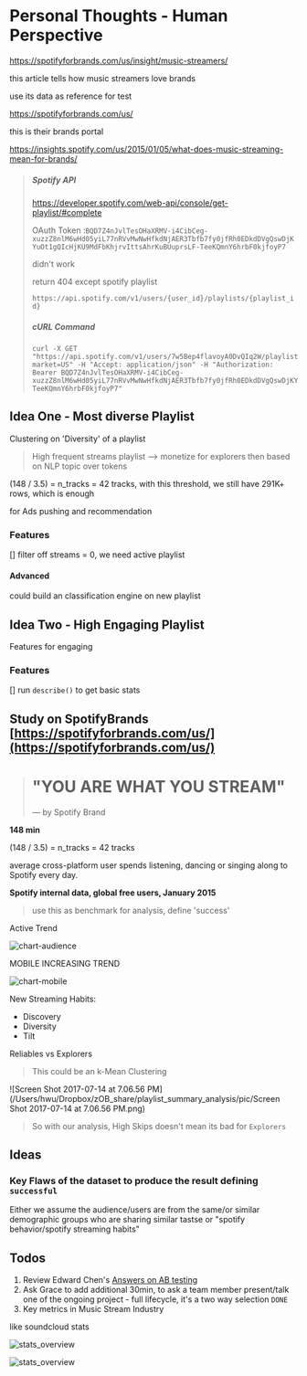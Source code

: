 # Personal Thoughts - Human Perspective



https://spotifyforbrands.com/us/insight/music-streamers/

this article tells how music streamers love brands

use its data as reference for test



https://spotifyforbrands.com/us/

this is their brands portal



https://insights.spotify.com/us/2015/01/05/what-does-music-streaming-mean-for-brands/





> ##### Spotify API
>
> https://developer.spotify.com/web-api/console/get-playlist/#complete
>
> OAuth Token :`BQD7Z4nJvlTesOHaXRMV-i4CibCeg-xuzzZ8nlM6wHd05yiL77nRVvMwNwHfkdNjAER3Tbfb7fy0jfRh0EDkdDVgQswDjKYuOt1gQIcHjKU9MdFbKhjrvIttsAhrKuBUuprsLF-TeeKQmnY6hrbF0kjfoyP7`
>
> didn't work
>
> return 404 except spotify playlist
>
> `https://api.spotify.com/v1/users/{user_id}/playlists/{playlist_id}`
>
> ##### cURL Command
>
> ```shell
> curl -X GET "https://api.spotify.com/v1/users/7w5Bep4flavoyA0DvQIq2W/playlists/2i0HbrNwqR7TTHFFet80W6?market=US" -H "Accept: application/json" -H "Authorization: Bearer BQD7Z4nJvlTesOHaXRMV-i4CibCeg-xuzzZ8nlM6wHd05yiL77nRVvMwNwHfkdNjAER3Tbfb7fy0jfRh0EDkdDVgQswDjKYuOt1gQIcHjKU9MdFbKhjrvIttsAhrKuBUuprsLF-TeeKQmnY6hrbF0kjfoyP7"
> ```
>
> 













## Idea One - Most diverse Playlist

Clustering on 'Diversity' of a playlist

> High frequent streams playlist —> monetize for explorers then based on NLP topic over tokens

(148 / 3.5) = n_tracks = 42 tracks, with this threshold, we still have 291K+ rows, which is enough



for Ads pushing and recommendation



### Features



[] filter off streams = 0, we need active playlist



#### Advanced

could build an classification engine on new playlist



## Idea Two - High Engaging Playlist

Features for engaging



### Features



[] run `describe()` to get basic stats





## Study on SpotifyBrands [https://spotifyforbrands.com/us/](https://spotifyforbrands.com/us/)

> # "YOU ARE WHAT YOU STREAM"
>
> — by Spotify Brand

**148 min**



(148 / 3.5) = n_tracks = 42 tracks



average cross-platform user spends listening, dancing or singing along to Spotify every day.

**Spotify internal data, global free users, January 2015**

> use this as benchmark for analysis, define 'success'



Active Trend

![chart-audience](/Users/hwu/Dropbox/zOB_share/playlist_summary_analysis/pic/chart-audience.png)

MOBILE INCREASING TREND

![chart-mobile](/Users/hwu/Dropbox/zOB_share/playlist_summary_analysis/pic/chart-mobile.png)





New Streaming Habits:

- Discovery
- Diversity
- Tilt

Reliables vs Explorers

> This could be an k-Mean Clustering

![Screen Shot 2017-07-14 at 7.06.56 PM](/Users/hwu/Dropbox/zOB_share/playlist_summary_analysis/pic/Screen Shot 2017-07-14 at 7.06.56 PM.png)



> So with our analysis, High Skips doesn't mean its bad for `Explorers`



## Ideas

### Key Flaws of the dataset to produce the result defining `successful`

Either we assume the audience/users are from the same/or similar demographic groups who are sharing similar tastse or "spotify behavior/spotify streaming habits"









## Todos

1. Review Edward Chen's [Answers on AB testing](https://www.quora.com/When-should-A-B-testing-not-be-trusted-to-make-decisions)
2. Ask Grace to add additional 30min, to ask a team member present/talk one of the ongoing project - full lifecycle, it's a two way selection `DONE`
3. Key metrics in Music Stream Industry


like soundcloud stats

![stats_overview](/Users/hwu/Dropbox/zOB_share/playlist_summary_analysis/pic/stats_overview.jpg)

![stats_overview](/Users/hwu/Dropbox/zOB_share/playlist_summary_analysis/pic/Screenshot_experiment_v5_4.png)

